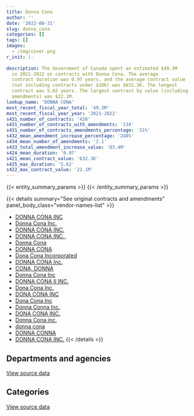 ```yaml
---
title: Donna Cona
author: ''
date: '2022-08-31'
slug: donna_cona
categories: []
tags: []
images:
  - /img/cover.png
r_init: |-
  
description: The Government of Canada spent an estimated $49.3M
  in 2021-2022 on contracts with Donna Cona. The average
  contract duration was 0.97 years, and the average contract value
  (not including contracts under $10k) was $632.3K. The longest
  contract was 5.62 years. The largest contract by value (including
  amendments) was $22.1M.
lookup_name: 'DONNA CONA'
most_recent_fiscal_year_total: '49.3M'
most_recent_fiscal_year_year: '2021-2022'
s431_number_of_contracts: '426'
s431_number_of_contracts_with_amendments: '134'
s431_number_of_contracts_amendments_percentage: '31%'
s432_mean_amendment_increase_percentage: '248%'
s434_mean_number_of_amendments: '2.1'
s433_total_amendment_increase_value: '83.4M'
s424_mean_duration: '0.97'
s421_mean_contract_value: '632.3K'
s425_max_duration: '5.62'
s422_max_contract_value: '22.1M'
---
```


<script src="/rmarkdown-libs/htmlwidgets/htmlwidgets.js"></script>
<link href="/rmarkdown-libs/datatables-css/datatables-crosstalk.css" rel="stylesheet" />
<script src="/rmarkdown-libs/datatables-binding/datatables.js"></script>
<script src="/rmarkdown-libs/jquery/jquery-3.6.0.min.js"></script>
<link href="/rmarkdown-libs/dt-core-bootstrap/css/dataTables.bootstrap.min.css" rel="stylesheet" />
<link href="/rmarkdown-libs/dt-core-bootstrap/css/dataTables.bootstrap.extra.css" rel="stylesheet" />
<script src="/rmarkdown-libs/dt-core-bootstrap/js/jquery.dataTables.min.js"></script>
<script src="/rmarkdown-libs/dt-core-bootstrap/js/dataTables.bootstrap.min.js"></script>
<link href="/rmarkdown-libs/crosstalk/css/crosstalk.min.css" rel="stylesheet" />
<script src="/rmarkdown-libs/crosstalk/js/crosstalk.min.js"></script>
<script src="/rmarkdown-libs/htmlwidgets/htmlwidgets.js"></script>
<link href="/rmarkdown-libs/datatables-css/datatables-crosstalk.css" rel="stylesheet" />
<script src="/rmarkdown-libs/datatables-binding/datatables.js"></script>
<script src="/rmarkdown-libs/jquery/jquery-3.6.0.min.js"></script>
<link href="/rmarkdown-libs/dt-core-bootstrap/css/dataTables.bootstrap.min.css" rel="stylesheet" />
<link href="/rmarkdown-libs/dt-core-bootstrap/css/dataTables.bootstrap.extra.css" rel="stylesheet" />
<script src="/rmarkdown-libs/dt-core-bootstrap/js/jquery.dataTables.min.js"></script>
<script src="/rmarkdown-libs/dt-core-bootstrap/js/dataTables.bootstrap.min.js"></script>
<link href="/rmarkdown-libs/crosstalk/css/crosstalk.min.css" rel="stylesheet" />
<script src="/rmarkdown-libs/crosstalk/js/crosstalk.min.js"></script>

{{< entity_summary_params >}}
{{< /entity_summary_params >}}

{{< details summary="See original contracts and amendments" panel_body_class="vendor-names-list" >}}
- [DONNA CONA INC](https://search.open.canada.ca/en/ct/?sort=contract_value_f%20desc&page=1&search_text=%22DONNA%20CONA%20INC%22)
- [Donna Cona Inc.](https://search.open.canada.ca/en/ct/?sort=contract_value_f%20desc&page=1&search_text=%22Donna%20Cona%20Inc.%22)
- [DONNA CONA INC.](https://search.open.canada.ca/en/ct/?sort=contract_value_f%20desc&page=1&search_text=%22DONNA%20CONA%20INC.%22)
- [DONNA CONA INC.,](https://search.open.canada.ca/en/ct/?sort=contract_value_f%20desc&page=1&search_text=%22DONNA%20CONA%20INC.%2c%22)
- [Donna Cona](https://search.open.canada.ca/en/ct/?sort=contract_value_f%20desc&page=1&search_text=%22Donna%20Cona%22)
- [DONNA CONA](https://search.open.canada.ca/en/ct/?sort=contract_value_f%20desc&page=1&search_text=%22DONNA%20CONA%22)
- [Dona Cona Incorporated](https://search.open.canada.ca/en/ct/?sort=contract_value_f%20desc&page=1&search_text=%22Dona%20Cona%20Incorporated%22)
- [DONNA CONA Inc.](https://search.open.canada.ca/en/ct/?sort=contract_value_f%20desc&page=1&search_text=%22DONNA%20CONA%20Inc.%22)
- [CONA, DONNA](https://search.open.canada.ca/en/ct/?sort=contract_value_f%20desc&page=1&search_text=%22CONA%2c%20DONNA%22)
- [Donna Cona Inc](https://search.open.canada.ca/en/ct/?sort=contract_value_f%20desc&page=1&search_text=%22Donna%20Cona%20Inc%22)
- [DONNA CONA II INC.](https://search.open.canada.ca/en/ct/?sort=contract_value_f%20desc&page=1&search_text=%22DONNA%20CONA%20II%20INC.%22)
- [Dona Cona Inc.](https://search.open.canada.ca/en/ct/?sort=contract_value_f%20desc&page=1&search_text=%22Dona%20Cona%20Inc.%22)
- [DONA CONA INC](https://search.open.canada.ca/en/ct/?sort=contract_value_f%20desc&page=1&search_text=%22DONA%20CONA%20INC%22)
- [Dona Cona Inc](https://search.open.canada.ca/en/ct/?sort=contract_value_f%20desc&page=1&search_text=%22Dona%20Cona%20Inc%22)
- [Donna Conna Inc.](https://search.open.canada.ca/en/ct/?sort=contract_value_f%20desc&page=1&search_text=%22Donna%20Conna%20Inc.%22)
- [DONA CONA INC.](https://search.open.canada.ca/en/ct/?sort=contract_value_f%20desc&page=1&search_text=%22DONA%20CONA%20INC.%22)
- [Donna Cona inc.](https://search.open.canada.ca/en/ct/?sort=contract_value_f%20desc&page=1&search_text=%22Donna%20Cona%20inc.%22)
- [donna cona](https://search.open.canada.ca/en/ct/?sort=contract_value_f%20desc&page=1&search_text=%22donna%20cona%22)
- [DONNA CONNA](https://search.open.canada.ca/en/ct/?sort=contract_value_f%20desc&page=1&search_text=%22DONNA%20CONNA%22)
- [DONNA CONA INC.](https://search.open.canada.ca/en/ct/?sort=contract_value_f%20desc&page=1&search_text=%22DONNA%20CONA%20%20INC.%22)
{{< /details >}}

## Departments and agencies

<div id="htmlwidget-1" style="width:100%;height:auto;" class="datatables html-widget"></div>
<script type="application/json" data-for="htmlwidget-1">{"x":{"style":"bootstrap","filter":"none","vertical":false,"data":[["<a href=\"/departments/aafc-aac/\">Agriculture and Agri-Food Canada<\/a>","<a href=\"/departments/aandc-aadnc/\">Crown-Indigenous Relations and Northern Affairs Canada<\/a>","<a href=\"/departments/acoa-apeca/\">Atlantic Canada Opportunities Agency<\/a>","<a href=\"/departments/cas-satj/\">Courts Administration Service<\/a>","<a href=\"/departments/cbsa-asfc/\">Canada Border Services Agency<\/a>","<a href=\"/departments/cer-rec/\">Canada Energy Regulator<\/a>","<a href=\"/departments/cfia-acia/\">Canadian Food Inspection Agency<\/a>","<a href=\"/departments/chrc-ccdp/\">Canadian Human Rights Commission<\/a>","<a href=\"/departments/cic/\">Immigration, Refugees and Citizenship Canada<\/a>","<a href=\"/departments/cnsc-ccsn/\">Canadian Nuclear Safety Commission<\/a>","<a href=\"/departments/cra-arc/\">Canada Revenue Agency<\/a>","<a href=\"/departments/crtc/\">Canadian Radio-television and Telecommunications Commission<\/a>","<a href=\"/departments/csc-scc/\">Correctional Service of Canada<\/a>","<a href=\"/departments/dfatd-maecd/\">Global Affairs Canada<\/a>","<a href=\"/departments/dfo-mpo/\">Fisheries and Oceans Canada<\/a>","<a href=\"/departments/dnd-mdn/\">National Defence<\/a>","<a href=\"/departments/ec/\">Environment and Climate Change Canada<\/a>","<a href=\"/departments/elections/\">Elections Canada<\/a>","<a href=\"/departments/esdc-edsc/\">Employment and Social Development Canada<\/a>","<a href=\"/departments/fcac-acfc/\">Financial Consumer Agency of Canada<\/a>","<a href=\"/departments/fin/\">Department of Finance Canada<\/a>","<a href=\"/departments/hc-sc/\">Health Canada<\/a>","<a href=\"/departments/ic/\">Innovation, Science and Economic Development Canada<\/a>","<a href=\"/departments/infc/\">Infrastructure Canada<\/a>","<a href=\"/departments/isc-sac/\">Indigenous Services Canada<\/a>","<a href=\"/departments/jus/\">Department of Justice Canada<\/a>","<a href=\"/departments/nrcan-rncan/\">Natural Resources Canada<\/a>","<a href=\"/departments/oag-bvg/\">Office of the Auditor General of Canada<\/a>","<a href=\"/departments/osfi-bsif/\">Office of the Superintendent of Financial Institutions Canada<\/a>","<a href=\"/departments/pc/\">Parks Canada<\/a>","<a href=\"/departments/pch/\">Canadian Heritage<\/a>","<a href=\"/departments/phac-aspc/\">Public Health Agency of Canada<\/a>","<a href=\"/departments/ppsc-sppc/\">Public Prosecution Service of Canada<\/a>","<a href=\"/departments/ps-sp/\">Public Safety Canada<\/a>","<a href=\"/departments/psc-cfp/\">Public Service Commission of Canada<\/a>","<a href=\"/departments/pwgsc-tpsgc/\">Public Services and Procurement Canada<\/a>","<a href=\"/departments/rcmp-grc/\">Royal Canadian Mounted Police<\/a>","<a href=\"/departments/ssc-spc/\">Shared Services Canada<\/a>","<a href=\"/departments/statcan/\">Statistics Canada<\/a>","<a href=\"/departments/tbs-sct/\">Treasury Board of Canada Secretariat<\/a>","<a href=\"/departments/tc/\">Transport Canada<\/a>","<a href=\"/departments/tsb-bst/\">Transportation Safety Board of Canada<\/a>","<a href=\"/departments/vac-acc/\">Veterans Affairs Canada<\/a>","<a href=\"/departments/wage/\">Department for Women and Gender Equality<\/a>"],[2977196.99,6666293.94,null,162118.39,6408142.11,49980,808512.14,30413.52,null,24997.86,null,null,3952229.14,117259.51,2997802.91,324806.4,null,457579.74,6603828.75,null,24690.5,228486.9,501973.08,null,5126664.27,null,134236.44,null,null,170814.76,null,12566.59,null,null,12119.29,2098420.67,null,3612803.27,24012.5,null,null,43209.95,null,null],[1819351.42,6017174.8,null,430494.94,7894710.35,null,757404.88,null,298728.1,null,null,null,3963057.17,1491953.3,1301186.38,286146.48,null,417217.53,3554139.26,14125,null,419363.08,null,58911.59,4455679.81,56956.07,362159.08,null,null,206795.24,null,null,null,217188.22,null,3097805.51,null,3271508.38,24860,null,null,56680.33,null,52313.63],[339997.28,5332582.61,108079.88,32037.72,4858388.74,null,88130.88,null,297911.9,120398.68,null,null,3952229.14,3066234.94,696121.46,1044240.27,65719.71,24834.6,40458.74,null,null,10773.42,null,47025.91,666859.41,null,262266.06,331948.8,null,257229.64,null,6969.04,null,85820.36,151818.98,1691791.47,65243.94,1926323.55,124300,null,40000,182358.42,41441.4,null],[399117.55,5600041.91,null,null,10205755.96,null,239758.89,87654.1,6632.61,null,11275184.47,39344.45,2328025.39,3244055.23,601237.97,1179720.86,123586.12,null,1330186.44,24295,null,577371.96,null,89857.6,372694.91,null,345782.47,77054.7,253017.11,563693.76,17429.98,145981.47,39832.5,1646.57,218165.06,6505644.49,258320.42,213555.44,2314752.28,39324,107388.59,276185.98,97775.3,139410.07]],"container":"<table class=\"table table-striped table-hover row-border order-column display\">\n  <thead>\n    <tr>\n      <th>Department<\/th>\n      <th>2018-2019<\/th>\n      <th>2019-2020<\/th>\n      <th>2020-2021<\/th>\n      <th>2021-2022<\/th>\n    <\/tr>\n  <\/thead>\n<\/table>","options":{"order":[[4,"desc"]],"pageLength":10,"autoWidth":true,"columnDefs":[{"targets":1,"render":"function(data, type, row, meta) {\n    return type !== 'display' ? data : DTWidget.formatCurrency(data, \"$\", 2, 3, \",\", \".\", true, null);\n  }"},{"targets":2,"render":"function(data, type, row, meta) {\n    return type !== 'display' ? data : DTWidget.formatCurrency(data, \"$\", 2, 3, \",\", \".\", true, null);\n  }"},{"targets":3,"render":"function(data, type, row, meta) {\n    return type !== 'display' ? data : DTWidget.formatCurrency(data, \"$\", 2, 3, \",\", \".\", true, null);\n  }"},{"targets":4,"render":"function(data, type, row, meta) {\n    return type !== 'display' ? data : DTWidget.formatCurrency(data, \"$\", 2, 3, \",\", \".\", true, null);\n  }"},{"width":"16%","targets":[1,2,3,4]},{"className":"dt-right","targets":[1,2,3,4]}],"orderClasses":false}},"evals":["options.columnDefs.0.render","options.columnDefs.1.render","options.columnDefs.2.render","options.columnDefs.3.render"],"jsHooks":[]}</script>
<p class="text-right">
<a href="https://github.com/GoC-Spending/contracts-data/tree/main/data/out/vendors/donna_cona/summary_by_fiscal_year_by_department.csv" class="source-data-link btn btn-link">View source data</a>
</p>

## Categories

<div id="htmlwidget-2" style="width:100%;height:auto;" class="datatables html-widget"></div>
<script type="application/json" data-for="htmlwidget-2">{"x":{"style":"bootstrap","filter":"none","vertical":false,"data":[["<a href=\"/categories/other/\">(Other)<\/a>","<a href=\"/categories/office_management/\">Office management<\/a>","<a href=\"/categories/defence/\">Defence<\/a>","<a href=\"/categories/professional_services/\">Professional services<\/a>","<a href=\"/categories/information_technology/\">Information technology<\/a>","<a href=\"/categories/travel/\">Travel<\/a>","<a href=\"/categories/human_capital/\">Human capital<\/a>"],[null,null,249178.08,12620896.98,30600759.72,76312.32,24012.5],[null,null,12087.44,11436848.74,28947347.94,129626.4,null],[null,null,751054.37,6207338.33,18981691.25,null,19453.02],[0,24069,973827.03,9473563.48,38860681.34,null,7340.76]],"container":"<table class=\"table table-striped table-hover row-border order-column display\">\n  <thead>\n    <tr>\n      <th>Category<\/th>\n      <th>2018-2019<\/th>\n      <th>2019-2020<\/th>\n      <th>2020-2021<\/th>\n      <th>2021-2022<\/th>\n    <\/tr>\n  <\/thead>\n<\/table>","options":{"order":[[4,"desc"]],"dom":"t","pageLength":30,"autoWidth":true,"columnDefs":[{"targets":1,"render":"function(data, type, row, meta) {\n    return type !== 'display' ? data : DTWidget.formatCurrency(data, \"$\", 2, 3, \",\", \".\", true, null);\n  }"},{"targets":2,"render":"function(data, type, row, meta) {\n    return type !== 'display' ? data : DTWidget.formatCurrency(data, \"$\", 2, 3, \",\", \".\", true, null);\n  }"},{"targets":3,"render":"function(data, type, row, meta) {\n    return type !== 'display' ? data : DTWidget.formatCurrency(data, \"$\", 2, 3, \",\", \".\", true, null);\n  }"},{"targets":4,"render":"function(data, type, row, meta) {\n    return type !== 'display' ? data : DTWidget.formatCurrency(data, \"$\", 2, 3, \",\", \".\", true, null);\n  }"},{"width":"16%","targets":[1,2,3,4]},{"className":"dt-right","targets":[1,2,3,4]}],"orderClasses":false,"lengthMenu":[10,25,30,50,100]}},"evals":["options.columnDefs.0.render","options.columnDefs.1.render","options.columnDefs.2.render","options.columnDefs.3.render"],"jsHooks":[]}</script>
<p class="text-right">
<a href="https://github.com/GoC-Spending/contracts-data/tree/main/data/out/vendors/donna_cona/summary_by_fiscal_year_by_category.csv" class="source-data-link btn btn-link">View source data</a>
</p>

